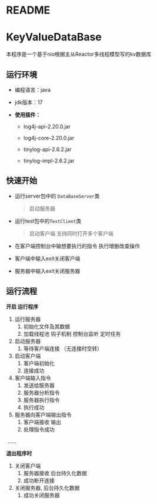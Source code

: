 # README

# KeyValueDataBase

本程序是一个基于nio根据主从Reactor多线程模型写的kv数据库



## 运行环境

- 编程语言：java

- jdk版本：17

- **使用插件：**

  - log4j-api-2.20.0.jar

  - log4j-core-2.20.0.jar

  - tinylog-api-2.6.2.jar

  - tinylog-impl-2.6.2.jar

    

## 快速开始

- 运行server包中的 `DataBaseServer`类 

  > 启动服务器

- 运行test包中的`TestClient`类

  > 启动客户端 支持同时打开多个客户端

- 在客户端控制台中输想要执行的指令 执行增删改查操作

- 客户端中输入exit关闭客户端

- 服务器中输入exit关闭服务器

  

## 运行流程

**开启 运行程序**

1. 运行服务器
   1. 初始化文件及其数据
   2. 加载线程池 钩子机制 控制台监听 定时任务
2. 启动服务器
   1. 等待客户端连接 （无连接时空转）
3. 启动客户端
   1. 客户端初始化
   2. 连接成功
4. 客户端输入指令
   1. 发送给服务器
   2. 服务器分析指令 
   3. 服务器执行指令
   4. 执行成功
5. 服务器向客户端输出指令
   1. 客户端接收 输出
   2. 处理指令成功

​	......

**退出程序时**

1.  关闭客户端
    1.  服务器接收 后台持久化数据
    2.  成功断开连接
2.  关闭服务器, 后台持久化数据
    1.  成功关闭服务器
